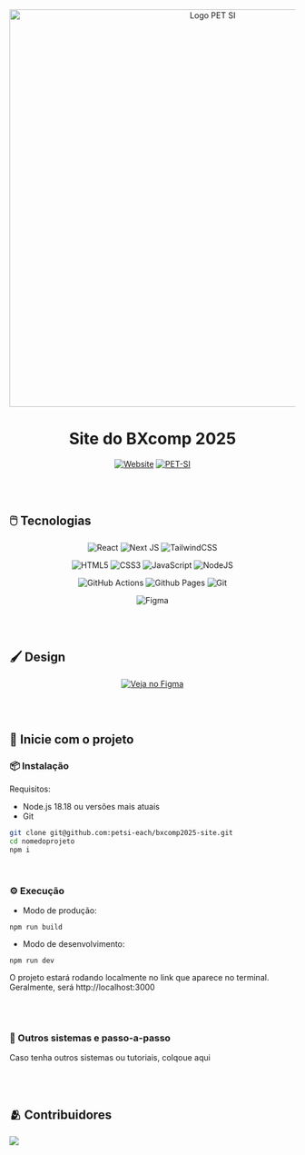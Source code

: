 <!-- Troque as informações do pet e do repositório para as informações do seu projeto -->

<div align="center">

<img src="http://www.each.usp.br/petsi/wp-content/uploads/2020/03/cropped-logo-pet-si-horizontal-1024x215.png" alt="Logo PET SI" width="700">

<h1> Site do BXcomp 2025 </h1>

[![Website](https://img.shields.io/website-up-down-green-red/http/monip.org.svg)](https://petsi-each.github.io/pet-sites-boilerplate/)
[![PET-SI](https://img.shields.io/badge/Instagram-PET%20SI-darkred)](https://www.instagram.com/petsieach/)

</div>


<br/><br/>


## 🖱️ Tecnologias

<div align="center">

![React](https://img.shields.io/badge/react-%2320232a.svg?style=for-the-badge&logo=react&logoColor=%2361DAFB)
![Next JS](https://img.shields.io/badge/Next-black?style=for-the-badge&logo=next.js&logoColor=white)
![TailwindCSS](https://img.shields.io/badge/tailwindcss-%2338B2AC.svg?style=for-the-badge&logo=tailwind-css&logoColor=white)


![HTML5](https://img.shields.io/badge/html5-%23E34F26.svg?style=for-the-badge&logo=html5&logoColor=white)
![CSS3](https://img.shields.io/badge/css3-%231572B6.svg?style=for-the-badge&logo=css3&logoColor=white)
![JavaScript](https://img.shields.io/badge/javascript-%23323330.svg?style=for-the-badge&logo=javascript&logoColor=%23F7DF1E)
![NodeJS](https://img.shields.io/badge/node.js-6DA55F?style=for-the-badge&logo=node.js&logoColor=white)

![GitHub Actions](https://img.shields.io/badge/github%20actions-%232671E5.svg?style=for-the-badge&logo=githubactions&logoColor=white)
![Github Pages](https://img.shields.io/badge/github%20pages-121013?style=for-the-badge&logo=github&logoColor=white)
![Git](https://img.shields.io/badge/git-%23F05033.svg?style=for-the-badge&logo=git&logoColor=white)

![Figma](https://img.shields.io/badge/figma-%23F24E1E.svg?style=for-the-badge&logo=figma&logoColor=white)

</div>
<br/><br/>


## 🖌️ Design

<div align="center">
    
[![Veja no Figma](https://img.shields.io/badge/Figma-Ver%20design-darkred?logo=figma&logoColor=f5f5f5)](https://www.figma.com/design/RMtykOzk5fL6GtJDPArJqF/BXCOMP25?node-id=3076-30&p=f&t=PRFtwAdcxbtDfboD-0)


</div>

<br/><br/>

## 🚀 Inicie com o projeto

### 📦 Instalação

Requisitos: 
- Node.js 18.18 ou versões mais atuais
- Git

```bash
git clone git@github.com:petsi-each/bxcomp2025-site.git
cd nomedoprojeto
npm i
```

<br/>

### ⚙️ Execução

- Modo de produção:
```
npm run build
```


- Modo de desenvolvimento:
```
npm run dev
```
O projeto estará rodando localmente no link que aparece no terminal. Geralmente, será http://localhost:3000

<br/><br/>

### 📓 Outros sistemas e passo-a-passo

Caso tenha outros sistemas ou tutoriais, colqoue aqui

<br/><br/>

## 🫂 Contribuidores

<a href = "https://github.com/petsi-each/pet-sites-boilerplate/contributors">
  <img src = "https://contrib.rocks/image?repo=petsi-each/pet-sites-boilerplate"/>
</a>
